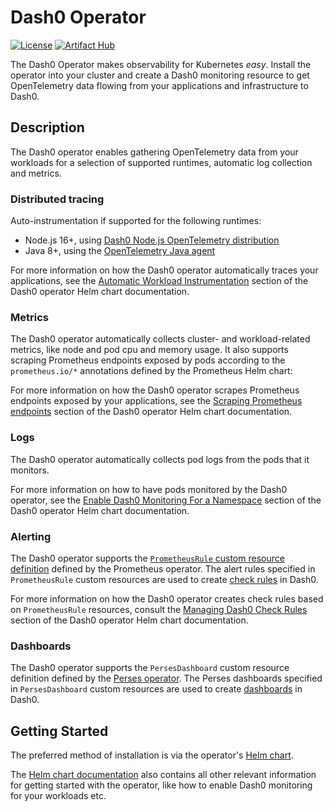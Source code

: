 # Dash0 Operator

[![License](https://img.shields.io/badge/License-Apache%202.0-blue.svg)](https://opensource.org/licenses/Apache-2.0)
[![Artifact Hub](https://img.shields.io/endpoint?url=https://artifacthub.io/badge/repository/dash0-operator)](https://artifacthub.io/packages/search?repo=dash0-operator)

The Dash0 Operator makes observability for Kubernetes _easy_.
Install the operator into your cluster and create a Dash0 monitoring resource to get OpenTelemetry data flowing from your applications and
infrastructure to Dash0.

## Description

The Dash0 operator enables gathering OpenTelemetry data from your workloads for a selection of supported
runtimes, automatic log collection and metrics.

### Distributed tracing

Auto-instrumentation if supported for the following runtimes:

* Node.js 16+, using [Dash0 Node.js OpenTelemetry distribution](https://github.com/dash0hq/opentelemetry-js-distribution)
* Java 8+, using the [OpenTelemetry Java agent](https://github.com/open-telemetry/opentelemetry-java-instrumentation)

For more information on how the Dash0 operator automatically traces your applications, see the [Automatic Workload Instrumentation](https://artifacthub.io/packages/helm/dash0-operator/dash0-operator#automatic-workload-instrumentation) section of the Dash0 operator Helm chart documentation.

### Metrics

The Dash0 operator automatically collects cluster- and workload-related metrics, like node and pod cpu and memory usage.
It also supports scraping Prometheus endpoints exposed by pods according to the `prometheus.io/*` annotations defined by the Prometheus Helm chart:

For more information on how the Dash0 operator scrapes Prometheus endpoints exposed by your applications, see the [Scraping Prometheus endpoints](https://artifacthub.io/packages/helm/dash0-operator/dash0-operator#scraping-prometheus-endpoints) section of the Dash0 operator Helm chart documentation.

### Logs

The Dash0 operator automatically collects pod logs from the pods that it monitors.

For more information on how to have pods monitored by the Dash0 operator, see the [Enable Dash0 Monitoring For a Namespace](https://artifacthub.io/packages/helm/dash0-operator/dash0-operator#enable-dash0-monitoring-for-a-namespace) section of the Dash0 operator Helm chart documentation.

### Alerting

The Dash0 operator supports the [`PrometheusRule` custom resource definition](https://github.com/prometheus-operator/prometheus-operator/blob/main/Documentation/api.md#monitoring.coreos.com/v1.PrometheusRule) defined by the Prometheus operator.
The alert rules specified in `PrometheusRule` custom resources are used to create [check rules](https://www.dash0.com/documentation/dash0/alerting/check-rules) in Dash0.

For more information on how the Dash0 operator creates check rules based on `PrometheusRule` resources, consult the [Managing Dash0 Check Rules](https://artifacthub.io/packages/helm/dash0-operator/dash0-operator#managing-dash0-check-rules) section of the Dash0 operator Helm chart documentation.

### Dashboards

The Dash0 operator supports the `PersesDashboard` custom resource definition defined by the [Perses operator](https://github.com/perses/perses-operator).
The Perses dashboards specified in `PersesDashboard` custom resources are used to create [dashboards](https://www.dash0.com/documentation/dash0/dashboards) in Dash0.

## Getting Started

The preferred method of installation is via the operator's
[Helm chart](https://github.com/dash0hq/dash0-operator/blob/main/helm-chart/dash0-operator/README.md).

The [Helm chart documentation](https://github.com/dash0hq/dash0-operator/blob/main/helm-chart/dash0-operator/README.md)
also contains all other relevant information for getting started with the operator, like how to enable Dash0 monitoring
for your workloads etc.
